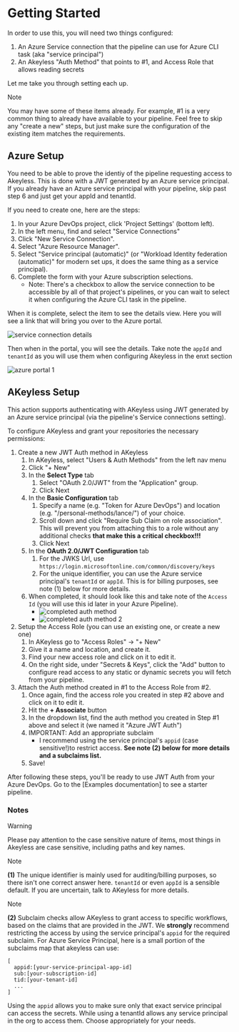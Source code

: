 # Getting Started

In order to use this, you will need two things configured:

1. An Azure Service connection that the pipeline can use for Azure CLI task (aka "service principal")
2. An Akeyless "Auth Method" that points to #1, and Access Role that allows reading secrets

Let me take you through setting each up.

> [!NOTE]
> You may have some of these items already. For example, #1 is a very common thing to already have available to your pipeline. Feel free to skip any "create a new" steps, but just make sure the configuration of the existing item matches the requirements.

## Azure Setup

You need to be able to prove the identiy of the pipeline requesting access to Akeyless. This is done with a JWT generated by an Azure service principal. If you already have an Azure service principal with your pipeline, skip past step 6 and just get your appId and tenantId.

If you need to create one, here are the steps:

1. In your Azure DevOps project, click 'Project Settings' (bottom left).
2. In the left menu, find and select "Service Connections"
3. Click "New Service Connection".
4. Select "Azure Resource Manager".
5. Select "Service principal (automatic)" (or "Workload Identity federation (automatic)" for modern set ups, it does the same thing as a service principal).
6. Complete the form with your Azure subscription selections.
   - Note: There's a checkbox to allow the service connection to be accessible by all of that project's pipelines, or you can wait to select it when configuring the Azure CLI task in the pipeline.

When it is complete, select the item to see the details view. Here you will see a link that will bring you over to the Azure portal.

![service connection details](https://github.com/LanceMcCarthy/akeyless-extension-azdo/assets/3520532/c5a805a5-8b0f-4f26-8dfa-c65b70c214d0)

Then when in the portal, you will see the details. Take note the `appId` and `tenantId` as you will use them when configuring Akeyless in the enxt section

![azure portal 1](https://github.com/LanceMcCarthy/akeyless-extension-azdo/assets/3520532/cb01fa63-4d0e-49d3-8bf2-3597692e3be2)

## AKeyless Setup

This action supports authenticating with AKeyless using JWT generated by an Azure service principal (via the pipeline's Service connections setting).

To configure AKeyless and grant your repositories the necessary permissions:

1. Create a new JWT Auth method in AKeyless
    1. In AKeyless, select "Users & Auth Methods" from the left nav menu
    2. Click "+ New"
    3. In the **Select Type** tab
       1. Select "OAuth 2.0/JWT" from the "Application" group.
       2. Click Next
    4. In the **Basic Configuration** tab
       1. Specify a name (e.g. "Token for Azure DevOps") and location (e.g. "/personal-methods/lance/") of your choice.
       2. Scroll down and click "Require Sub Claim on role association". This will prevent you from attaching this to a role without any additional checks **that make this a critical checkbox!!!**
       3. Click Next
    5. In the **OAuth 2.0/JWT Configuration** tab
       1. For the JWKS Url, use `https://login.microsoftonline.com/common/discovery/keys`
       2. For the unique identifier, you can use the Azure service principal's `tenantId` or `appId`. This is for billing purposes, see note (1) below for more details.
    6. When completed, it should look like this and take note of the `Access Id` (you will use this id later in your Azure Pipeline).
       - ![completed auth method](https://github.com/LanceMcCarthy/akeyless-extension-azdo/assets/3520532/054d31f8-752f-4436-a707-5bbb2100a04a)
       - ![completed auth method 2](https://github.com/LanceMcCarthy/akeyless-extension-azdo/assets/3520532/4af89648-260d-41a5-85f0-d450dba22f84)
2. Setup the Access Role (you can use an existing one, or create a new one)
    1. In AKeyless go to "Access Roles" -> "+ New"
    2. Give it a name and location, and create it.
    3. Find your new access role and click on it to edit it.
    4. On the right side, under "Secrets & Keys", click the "Add" button to configure read access to any static or dynamic secrets you will fetch from your pipeline.
3. Attach the Auth method created in #1 to the Access Role from #2.
    1. Once again, find the access role you created in step #2 above and click on it to edit it.
    2. Hit the **+ Associate** button
    3. In the dropdown list, find the auth method you created in Step #1 above and select it (we named it "Azure JWT Auth")
    4. IMPORTANT: Add an appropriate subclaim
       - I recommend using the service principal's `appid` (case sensitive!)to restrict access. **See note (2) below for more details and a subclaims list.**
    5. Save!

After following these steps, you'll be ready to use JWT Auth from your Azure DevOps. Go to the [Examples documentation] to see a starter pipeline.

### Notes

> [!WARNING]
> Please pay attention to the case sensitive nature of items, most things in Akeyless are case sensitive, including paths and key names.

> [!NOTE]
>  **(1)** The unique identifier is mainly used for auditing/billing purposes, so there isn't one correct answer here.  `tenantId` or even `appId` is a sensible default. If you are uncertain, talk to AKeyless for more details.

> [!NOTE]
> **(2)** Subclaim checks allow AKeyless to grant access to specific workflows, based on the claims that are provided in the JWT. We **strongly** recommend restricting the access by using the service principal's `appid` for the required subclaim. For Azure Service Principal, here is a small portion of the subclaims map that akeyless can use:

```
[
  appid:[your-service-principal-app-id]
  sub:[your-subscription-id] 
  tid:[your-tenant-id] 
  ...
]
```
Using the `appid` allows you to make sure only that exact service principal can access the secrets. While using a tenantId allows any service principal in the org to access them. Choose appropriately for your needs. 
